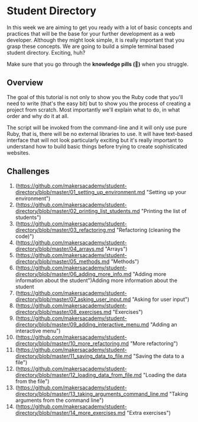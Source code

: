 # Student Directory #


In this week we are aiming to get you ready with a lot of basic concepts and practices that will be the base for your further development as a web developer. Although they might look simple, it is really important that you grasp these concepts. We are going to build a simple terminal based student directory. Exciting, huh?

Make sure that you go through the **knowledge pills (:pill:)** when you struggle.

## Overview ##

The goal of this tutorial is not only to show you the Ruby code that you'll need to write (that's the easy bit) but to show you the process of creating a project from scratch. Most importantly we'll explain what to do, in what order and why do it at all.

The script will be invoked from the command-line and it will only use pure Ruby, that is, there will be no external libraries to use. It will have text-based interface that will not look particularly exciting but it's really important to understand how to build basic things before trying to create sophisticated websites.

## Challenges ##

1. (https://github.com/makersacademy/student-directory/blob/master/01_setting_up_environment.md "Setting up your environment")
2. (https://github.com/makersacademy/student-directory/blob/master/02_printing_list_students.md "Printing the list of students")
3. (https://github.com/makersacademy/student-directory/blob/master/03_refactoring.md "Refactoring (cleaning the code)")
4. (https://github.com/makersacademy/student-directory/blob/master/04_arrays.md "Arrays")
5. (https://github.com/makersacademy/student-directory/blob/master/05_methods.md "Methods")
6. (https://github.com/makersacademy/student-directory/blob/master/06_adding_more_info.md "Adding more information about the student")Adding more information about the student
7. (https://github.com/makersacademy/student-directory/blob/master/07_asking_user_input.md "Asking for user input")
8. (https://github.com/makersacademy/student-directory/blob/master/08_exercises.md "Exercises")
9. (https://github.com/makersacademy/student-directory/blob/master/09_adding_interactive_menu.md "Adding an interactive menu")
10. (https://github.com/makersacademy/student-directory/blob/master/10_more_refactoring.md "More refactoring")
11. (https://github.com/makersacademy/student-directory/blob/master/11_saving_data_to_file.md "Saving the data to a file")
12. (https://github.com/makersacademy/student-directory/blob/master/12_loading_data_from_file.md "Loading the data from the file")
13. (https://github.com/makersacademy/student-directory/blob/master/13_taking_arguments_command_line.md "Taking arguments from the command line")
14. (https://github.com/makersacademy/student-directory/blob/master/14_more_exercises.md "Extra exercises")

